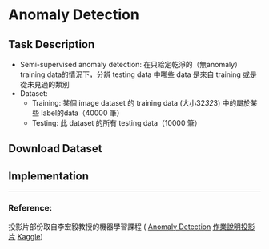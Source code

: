 # Anomaly Detection
## Task Description
* Semi-supervised anomaly detection: 在只給定乾淨的（無anomaly）training data的情況下，分辨 testing data 中哪些 data 是來自 training 或是從未見過的類別
* Dataset:
  * Training: 某個 image dataset 的 training data (大小32*32*3) 中的屬於某些 label的data（40000 筆）
  * Testing: 此 dataset 的所有 testing data（10000 筆）

## Download Dataset

## Implementation

---
### Reference:
投影片部份取自李宏毅教授的機器學習課程 (
[Anomaly Detection](http://speech.ee.ntu.edu.tw/~tlkagk/courses/ML_2019/Lecture/Detection%20(v9).pdf)
[作業說明投影片](https://docs.google.com/presentation/d/1kvYOBycYRs9P-nWrlZNnwmdnnAO6w69jKjCxmTRlNqU/edit#slide=id.p2)
[Kaggle](https://www.kaggle.com/c/ml2020spring-hw10))
